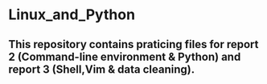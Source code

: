 # Linux_and_Python
## This repository contains praticing files for report 2 (Command-line environment‌ & Python) and report 3 (Shell,Vim \& data cleaning).
